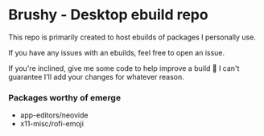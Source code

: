 # Brushy - Desktop ebuild repo
This repo is primarily created to host ebuilds of packages I personally use.

If you have any issues with an ebuilds, feel free to open an issue. 

If you're inclined, give me some code to help improve a build 🙂 I can't
guarantee I'll add your changes for whatever reason.

### Packages worthy of emerge
- app-editors/neovide
- x11-misc/rofi-emoji
